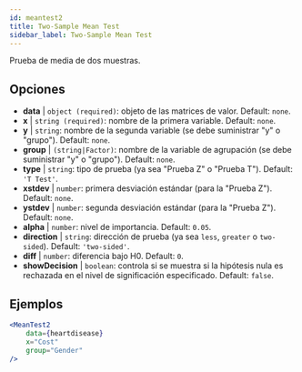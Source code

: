 ```yaml
---
id: meantest2
title: Two-Sample Mean Test
sidebar_label: Two-Sample Mean Test
---
```


Prueba de media de dos muestras.

## Opciones

* __data__ | `object (required)`: objeto de las matrices de valor. Default: `none`.
* __x__ | `string (required)`: nombre de la primera variable. Default: `none`.
* __y__ | `string`: nombre de la segunda variable (se debe suministrar "y" o "grupo"). Default: `none`.
* __group__ | `(string|Factor)`: nombre de la variable de agrupación (se debe suministrar "y" o "grupo"). Default: `none`.
* __type__ | `string`: tipo de prueba (ya sea "Prueba Z" o "Prueba T"). Default: `'T Test'`.
* __xstdev__ | `number`: primera desviación estándar (para la "Prueba Z"). Default: `none`.
* __ystdev__ | `number`: segunda desviación estándar (para la "Prueba Z"). Default: `none`.
* __alpha__ | `number`: nivel de importancia. Default: `0.05`.
* __direction__ | `string`: dirección de prueba (ya sea `less`, `greater` o `two-sided`). Default: `'two-sided'`.
* __diff__ | `number`: diferencia bajo H0. Default: `0`.
* __showDecision__ | `boolean`: controla si se muestra si la hipótesis nula es rechazada en el nivel de significación especificado. Default: `false`.


## Ejemplos

```jsx live
<MeanTest2
    data={heartdisease} 
    x="Cost"
    group="Gender"
/>
```
